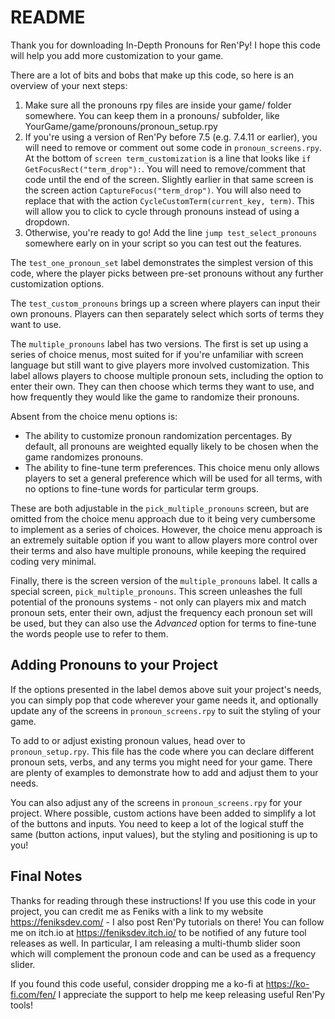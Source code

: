 # README

Thank you for downloading In-Depth Pronouns for Ren'Py! I hope this code will help you add more customization to your game.

There are a lot of bits and bobs that make up this code, so here is an overview of your next steps:

1. Make sure all the pronouns rpy files are inside your game/ folder somewhere. You can keep them in a pronouns/ subfolder, like YourGame/game/pronouns/pronoun_setup.rpy
2. If you're using a version of Ren'Py before 7.5 (e.g. 7.4.11 or earlier), you will need to remove or comment out some code in `pronoun_screens.rpy`. At the bottom of `screen term_customization` is a line that looks like `if GetFocusRect("term_drop"):`. You will need to remove/comment that code until the end of the screen. Slightly earlier in that same screen is the screen action `CaptureFocus("term_drop")`. You will also need to replace that with the action `CycleCustomTerm(current_key, term)`. This will allow you to click to cycle through pronouns instead of using a dropdown.
3. Otherwise, you're ready to go! Add the line `jump test_select_pronouns` somewhere early on in your script so you can test out the features.

The `test_one_pronoun_set` label demonstrates the simplest version of this code, where the player picks between pre-set pronouns without any further customization options.

The `test_custom_pronouns` brings up a screen where players can input their own pronouns. Players can then separately select which sorts of terms they want to use.

The `multiple_pronouns` label has two versions. The first is set up using a series of choice menus, most suited for if you're unfamiliar with screen language but still want to give players more involved customization. This label allows players to choose multiple pronoun sets, including the option to enter their own. They can then choose which terms they want to use, and how frequently they would like the game to randomize their pronouns.

Absent from the choice menu options is:

- The ability to customize pronoun randomization percentages. By default, all pronouns are weighted equally likely to be chosen when the game randomizes pronouns.
- The ability to fine-tune term preferences. This choice menu only allows players to set a general preference which will be used for all terms, with no options to fine-tune words for particular term groups.

These are both adjustable in the `pick_multiple_pronouns` screen, but are omitted from the choice menu approach due to it being very cumbersome to implement as a series of choices. However, the choice menu approach is an extremely suitable option if you want to allow players more control over their terms and also have multiple pronouns, while keeping the required coding very minimal.

Finally, there is the screen version of the `multiple_pronouns` label. It calls a special screen, `pick_multiple_pronouns`. This screen unleashes the full potential of the pronouns systems - not only can players mix and match pronoun sets, enter their own, adjust the frequency each pronoun set will be used, but they can also use the *Advanced* option for terms to fine-tune the words people use to refer to them.

## Adding Pronouns to your Project

If the options presented in the label demos above suit your project's needs, you can simply pop that code wherever your game needs it, and optionally update any of the screens in `pronoun_screens.rpy` to suit the styling of your game.

To add to or adjust existing pronoun values, head over to `pronoun_setup.rpy`. This file has the code where you can declare different pronoun sets, verbs, and any terms you might need for your game. There are plenty of examples to demonstrate how to add and adjust them to your needs.

You can also adjust any of the screens in `pronoun_screens.rpy` for your project. Where possible, custom actions have been added to simplify a lot of the buttons and inputs. You need to keep a lot of the logical stuff the same (button actions, input values), but the styling and positioning is up to you!

## Final Notes

Thanks for reading through these instructions! If you use this code in your project, you can credit me as Feniks with a link to my website https://feniksdev.com/ - I also post Ren'Py tutorials on there! You can follow me on itch.io at https://feniksdev.itch.io/ to be notified of any future tool releases as well. In particular, I am releasing a multi-thumb slider soon which will complement the pronoun code and can be used as a frequency slider.

If you found this code useful, consider dropping me a ko-fi at https://ko-fi.com/fen/ I appreciate the support to help me keep releasing useful Ren'Py tools!
